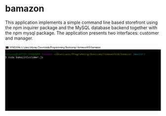 # bamazon

This application implements a simple command line based storefront using the npm inquirer package and the MySQL database backend together with the npm mysql package. The application presents two interfaces: customer and manager.

![Alt text](/screenshots/01.PNG?raw=true "Screenshot1")
